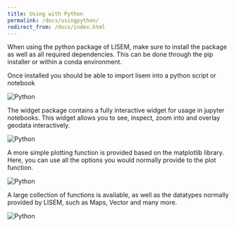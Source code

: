 ```yaml
---
title: Using with Python
permalink: /docs/usingpython/
redirect_from: /docs/index.html
---
```


When using the python package of LISEM, make sure to install the package as well as all required dependencies.
This can be done through the pip installer or within a conda environment.


Once installed you should be able to import lisem into a python script or notebook


![Python](/LISEM/assets/img/python_1.png)


The widget package contains a fully interactive widget for usage in jupyter notebooks.
This widget allows you to see, inspect, zoom into and overlay geodata interactively.


![Python](/LISEM/assets/img/python_2.png)


A more simple plotting function is provided based on the matplotlib library.
Here, you can use all the options you would normally provide to the plot function.


![Python](/LISEM/assets/img/python_3.png)


A large collection of functions is available, as well as the datatypes normally provided by LISEM, 
such as Maps, Vector and many more.


![Python](/LISEM/assets/img/python_4.png)